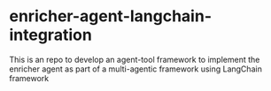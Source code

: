 # enricher-agent-langchain-integration
This is an repo to develop an agent-tool framework to implement the enricher agent as part of a multi-agentic framework using LangChain framework
